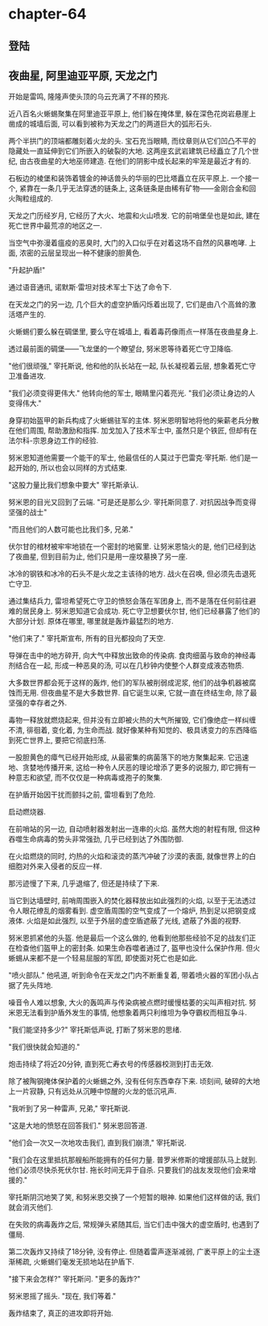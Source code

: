 # chapter-64

## 登陆

## 夜曲星, 阿里迪亚平原, 天龙之门

开始是雷鸣, 隆隆声使头顶的乌云充满了不祥的预兆.

近八百名火蜥蜴聚集在阿里迪亚平原上, 他们躲在掩体里, 躲在深色花岗岩悬崖上凿成的城墙后面, 可以看到被称为天龙之门的两道巨大的弧形石头.

两个半拱门的顶端都雕刻着火龙的头. 宝石充当眼睛, 而纹章则从它们凹凸不平的隐藏处一直延伸到它们所嵌入的破裂的大地. 这两座玄武岩建筑已经矗立了几个世纪, 由古夜曲星的大地巫师建造. 在他们的阴影中成长起来的牢笼是最近才有的.

石板边的棱堡和装饰着镀金的神话兽头的华丽的巴比塔矗立在灰平原上. 一个接一个, 紧靠在一条几乎无法穿透的链条上, 这条链条是由稀有矿物——金刚合金和回火陶粒组成的.

天龙之门历经岁月, 它经历了大火、地震和火山喷发. 它的前哨堡垒也是如此, 建在死亡世界中最荒凉的地区之一.

当空气中弥漫着瘟疫的恶臭时, 大门的入口似乎在对着这场不自然的风暴咆哮. 上面, 浓密的云层呈现出一种不健康的胆黄色.

"升起护盾!"

通过语音通讯, 诺默斯·雷坦对技术军士下达了命令下.

在天龙之门的另一边, 几个巨大的虚空护盾闪烁着出现了, 它们是由八个高耸的激活塔产生的.

火蜥蜴们要么躲在碉堡里, 要么守在城墙上, 看着毒药像雨点一样落在夜曲星身上.

透过最前面的碉堡——飞龙堡的一个瞭望台, 努米恩等待着死亡守卫降临.

"他们很顽强," 宰托斯说, 他和他的队长站在一起, 队长凝视着云层, 想象着死亡守卫准备进攻.

"我们必须变得更伟大." 他转向他的军士, 眼睛里闪着亮光. "我们必须让身边的人变得伟大."

身穿初始盔甲的新兵构成了火蜥蜴驻军的主体. 努米恩明智地将他的柴薪老兵分散在他们周围, 帮助激励和指挥. 加戈加入了技术军士中, 虽然只是个铁匠, 但却有在法尔科-宗恩身边工作的经验.

努米恩知道他需要一个能干的军士, 他最信任的人莫过于巴雷克·宰托斯. 他们是一起开始的, 所以也会以同样的方式结束.

"这股力量比我们想象中要大" 宰托斯承认.

努米恩的目光又回到了云端. "可是还是那么少. 宰托斯同意了. 对抗因战争而变得坚强的战士"

"而且他们的人数可能也比我们多, 兄弟."

伏尔甘的棺材被牢牢地锁在一个密封的地窖里. 让努米恩恼火的是, 他们已经到达了夜曲星, 但到目前为止, 他们只是用一座坟墓换了另一座.

冰冷的钢铁和冰冷的石头不是火龙之主该待的地方. 战火在召唤, 但必须先击退死亡守卫.

通过集结兵力, 雷坦希望死亡守卫的愤怒会落在军团身上, 而不是落在任何前往避难的居民身上. 努米恩知道它会成功. 死亡守卫想要伏尔甘, 他们已经暴露了他们的大部分计划. 原体在哪里, 哪里就是轰炸最猛烈的地方.

"他们来了." 宰托斯宣布, 所有的目光都投向了天空.

导弹在击中的地方碎开, 向大气中释放出致命的传染病. 食肉细菌与致命的神经毒剂结合在一起, 形成一种恶臭的汤, 可以在几秒钟内使整个人群变成液态物质.

大多数世界都会死于这样的轰炸, 他们的军队被削弱成泥浆, 他们的战争机器被腐蚀而无用. 但夜曲星不是大多数世界. 自它诞生以来, 它就一直在终结生命, 除了最坚强的幸存者之外.

毒物一释放就燃烧起来, 但并没有立即被火热的大气所摧毁, 它们像绝症一样纠缠不清, 徘徊着, 变化着, 为生命而战. 就好像某种有知觉的、极具诱变力的东西降临到死亡世界上, 要把它彻底扫荡.

一股胆黄色的瘴气已经开始形成, 从最密集的病菌落下的地方聚集起来. 它迅速地、贪婪地传播开来, 这给一种令人厌恶的理论增添了更多的说服力, 即它拥有一种意志和欲望, 而不仅仅是一种病毒或孢子的聚集.

在护盾开始因干扰而颤抖之前, 雷坦看到了危险.

启动燃烧器.

在前哨站的另一边, 自动喷射器发射出一连串的火焰. 虽然大炮的射程有限, 但这种吞噬生命病毒的势头非常强劲, 几乎已经到达了外围防御.

在火焰燃烧的同时, 灼热的火焰和滚烫的蒸汽冲破了沙漠的表面, 就像世界上的白细胞对外来入侵者的反应一样.

那污迹慢了下来, 几乎退缩了, 但还是持续了下来.

当它到达墙壁时, 前哨周围嵌入的焚化器释放出如此强烈的火焰, 以至于无法透过令人眼花缭乱的烟雾看到. 虚空盾周围的空气变成了一个熔炉, 热到足以把钢变成液体. 火焰是如此强烈, 以至于外层的虚空盾遮蔽了光线, 遮蔽了外面的视野.

努米恩抓紧他的头盔. 他是最后一个这么做的, 他看到他那些经验不足的战友们正在检查他们盔甲上的密封条. 如果生命吞噬者通过了, 盔甲也没什么保护作用. 但火蜥蜴从来都不是一个轻易屈服的军团, 即使面对死亡也是如此.

"喷火部队." 他吼道, 听到命令在天龙之门内不断重复着, 带着喷火器的军团小队占据了先头阵地.

噪音令人难以想象, 大火的轰鸣声与传染病被点燃时缓慢枯萎的尖叫声相对抗. 努米恩无法看到护盾外发生的事情, 他想象着两只利维坦为争夺霸权而相互争斗.

"我们能坚持多少?" 宰托斯低声说, 打断了努米恩的思绪.

"我们很快就会知道的."

炮击持续了将近20分钟, 直到死亡寿衣号的传感器校测到打击无效.

除了被陶钢掩体保护着的火蜥蜴之外, 没有任何东西幸存下来. 顷刻间, 破碎的大地上一片寂静, 只有远处从沉睡中惊醒的火龙的低沉吼声.

"我听到了另一种雷声, 兄弟," 宰托斯说.

"这是大地的愤怒在回答我们." 努米恩回答道.

"他们会一次又一次地攻击我们, 直到我们崩溃," 宰托斯说.

"我们会在这里抵抗那艘船所能拥有的任何力量. 普罗米修斯的增援部队马上就到. 他们必须尽快杀死伏尔甘. 拖长时间无异于自杀. 只要我们的战友发现他们会来增援的."

宰托斯阴沉地笑了笑, 和努米恩交换了一个短暂的眼神. 如果他们这样做的话, 我们就会消灭他们.

在失败的病毒轰炸之后, 常规弹头紧随其后, 当它们击中强大的虚空盾时, 也遇到了僵局.

第二次轰炸又持续了18分钟, 没有停止. 但随着雷声逐渐减弱, 广袤平原上的尘土逐渐稀疏, 火蜥蜴们毫发无损地站在护盾下.

"接下来会怎样?" 宰托斯问. "更多的轰炸?"

努米恩摇了摇头. "现在, 我们等着."

轰炸结束了, 真正的进攻即将开始.
